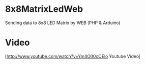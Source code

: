 8x8MatrixLedWeb
===============

Sending data to 8x8 LED Matrix by WEB (PHP &amp; Arduino)

Video
===============

[http://www.youtube.com/watch?v=Ym4O00cOElo Youtube Video]